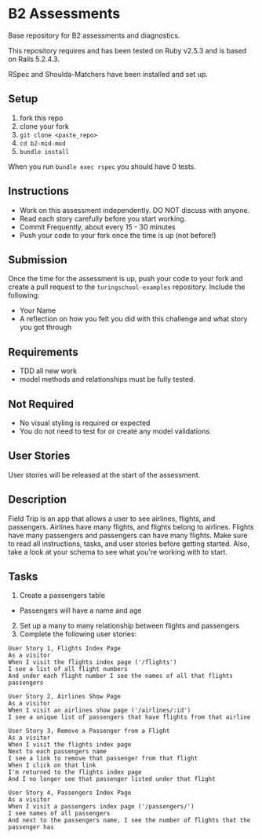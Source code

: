 # B2 Assessments

Base repository for B2 assessments and diagnostics.

This repository requires and has been tested on Ruby v2.5.3 and is based on Rails 5.2.4.3.

RSpec and Shoulda-Matchers have been installed and set up.

## Setup

1. fork this repo
2. clone your fork
3. `git clone <paste_repo>`
4. `cd b2-mid-mod`
5. `bundle install`

When you run `bundle exec rspec` you should have 0 tests.

## Instructions

* Work on this assessment independently. DO NOT discuss with anyone.
* Read each story carefully before you start working.
* Commit Frequently, about every 15 - 30 minutes
* Push your code to your fork once the time is up (not before!)

## Submission

Once the time for the assessment is up, push your code to your fork and create a pull request to the `turingschool-examples` repository. Include the following:

* Your Name
* A reflection on how you felt you did with this challenge and what story you got through

## Requirements

* TDD all new work
* model methods and relationships must be fully tested.

## Not Required

* No visual styling is required or expected
* You do not need to test for or create any model validations.

## User Stories

User stories will be released at the start of the assessment.


## Description
Field Trip is an app that allows a user to see airlines, flights, and passengers.
Airlines have many flights, and flights belong to airlines.
Flights have many passengers and passengers can have many flights.
Make sure to read all instructions, tasks, and user stories before getting started. Also, take a look at your schema to see what you're working with to start.

## Tasks
1. Create a passengers table
  - Passengers will have a name and age
2. Set up a many to many relationship between flights and passengers
3. Complete the following user stories:
```
User Story 1, Flights Index Page
As a visitor
When I visit the flights index page ('/flights')
I see a list of all flight numbers
And under each flight number I see the names of all that flights passengers
```
```
User Story 2, Airlines Show Page
As a visitor
When I visit an airlines show page ('/airlines/:id')
I see a unique list of passengers that have flights from that airline
```
```
User Story 3, Remove a Passenger from a Flight
As a visitor
When I visit the flights index page
Next to each passengers name
I see a link to remove that passenger from that flight
When I click on that link
I'm returned to the flights index page
And I no longer see that passenger listed under that flight
```
```
User Story 4, Passengers Index Page
As a visitor
When I visit a passengers index page ('/passengers/')
I see names of all passengers
And next to the passengers name, I see the number of flights that the passenger has
